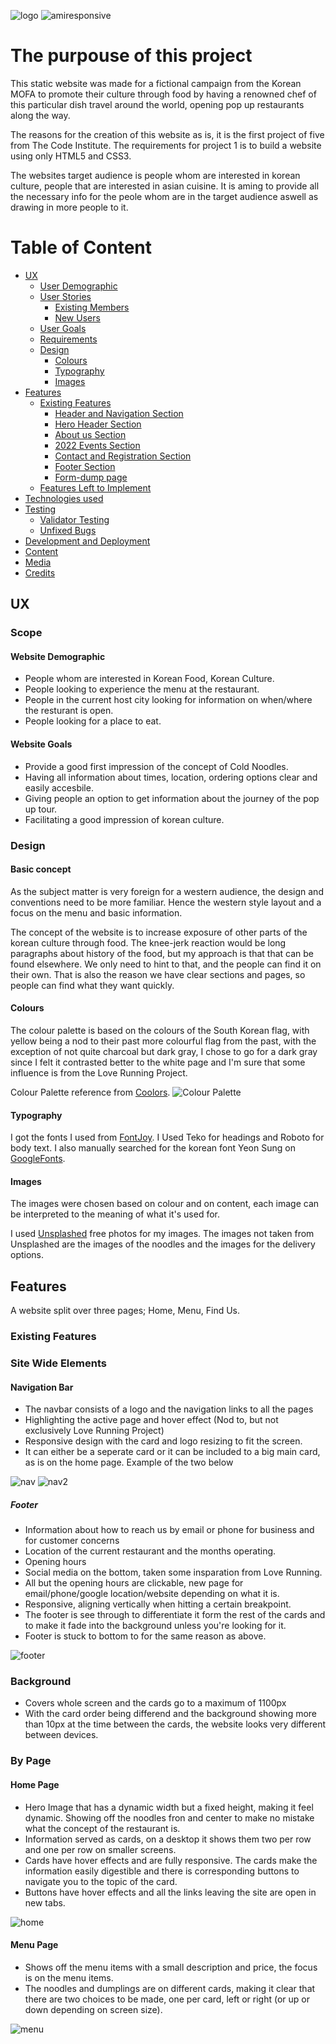 ![logo](assets/images/NMMDLogo.jpg)
![amiresponsive](assets/images/readme-imgs/amiresponsive.png)
# The purpouse of this project
This static website was made for a fictional campaign from the Korean MOFA to promote their culture through food by having a renowned chef of this particular dish travel around the world, opening pop up restaurants along the way.

The reasons for the creation of this website as is, it is the first project of five from The Code Institute. The requirements for project 1 is to build a website using only HTML5 and CSS3.

The websites target audience is people whom are interested in korean culture, people that are interested in asian cuisine. It is aming to provide all the necessary info for the peole whom are in the target audience aswell as drawing in more people to it.


# Table of Content
+ [UX](#ux "UX")
  + [User Demographic](#user-demographic "User Demographic")
  + [User Stories](#user-stories "User Stories")
    + [Existing Members](#existing-members "Existing Members")
    + [New Users](#new-users "New Users")
  + [User Goals](#user-goals "User Goals")
  + [Requirements](#requirements "Requirements")
  + [Design](#design "Design")
    + [Colours](#colours "Colours")
    + [Typography](#typography "Typography")
    + [Images](#images "Images")
+ [Features](#features "Features")
  + [Existing Features](#existing-features "Existing Features")
    + [Header and Navigation Section](#header-and-navigation-section "Header and Navigation Section")
    + [Hero Header Section](#hero-header-section "Hero Header Section")
    + [About us Section](#about-us-section "About us Section")
    + [2022 Events Section](#2022-events-section "2022 Events Section")
    + [Contact and Registration Section](#contact-and-registration-section "Contact and Registration Section")
    + [Footer Section](#footer-section "Footer Section")
    + [Form-dump page](#form-dump-page "Form-dump page")
  + [Features Left to Implement](#features-left-to-implement "Features Left to Implement")
+ [Technologies used](#technologies-used "Technologies used")
+ [Testing](#testing "Testing")
  + [Validator Testing](#validator-testing "Validator Testing")
  + [Unfixed Bugs](#unfixed-bugs "Unfixed Bugs")
+ [Development and Deployment](#development-and-deployment "Development and Deployment")
+ [Content](#content "Content")
+ [Media](#media "Media")
+ [Credits](#credits "Credits")

## UX

### Scope

#### Website Demographic
- People whom are interested in Korean Food, Korean Culture.
- People looking to experience the menu at the restaurant.
- People in the current host city looking for information on when/where the resturant is open.
- People looking for a place to eat.

#### Website Goals
 - Provide a good first impression of the concept of Cold Noodles.
 - Having all information about times, location, ordering options clear and easily accesbile.
 - Giving people an option to get information about the journey of the pop up tour.
 - Facilitating a good impression of korean culture.

### Design

#### Basic concept
As the subject matter is very foreign for a western audience, the design and conventions need to be more familiar. Hence the western style layout and a focus on the menu and basic information. 

The concept of the website is to increase exposure of other parts of the korean culture through food. The knee-jerk reaction would be long paragraphs about history of the food, but my approach is that that can be found elsewhere. We only need to hint to that, and the people can find it on their own. That is also the reason we have clear sections and pages, so people can find what they want quickly.

#### Colours
The colour palette is based on the colours of the South Korean flag, with yellow being a nod to their past more colourful flag from the past, with the exception of not quite charcoal but dark gray, I chose to go for a dark gray since I felt it contrasted better to the white page and I'm sure that some influence is from the Love Running Project.

Colour Palette reference from [Coolors](https://fontawesome.co/).
![Colour Palette](/assets/images/readme-imgs/colour-palette.png)

#### Typography

I got the fonts I used from [FontJoy](https://fontjoy.com/). I Used Teko for headings and Roboto for body text. I also manually searched for the korean font Yeon Sung on [GoogleFonts](https://fonts.google.com/).

#### Images

The images were chosen based on colour and on content, each image can be interpreted to the meaning of what it's used for.

I used [Unsplashed](https://unsplash.com/) free photos for my images.
The images not taken from Unsplashed are the images of the noodles and the images for the delivery options.

## Features

A website split over three pages; Home, Menu, Find Us.

### Existing Features

### Site Wide Elements

#### Navigation Bar
- The navbar consists of a logo and the navigation links to all the pages
- Highlighting the active page and hover effect (Nod to, but not exclusively Love Running Project)
- Responsive design with the card and logo resizing to fit the screen.
- It can either be a seperate card or it can be included to a big main card, as is on the home page. Example of the two below

![nav](assets/images/readme-imgs/nav-example.png)
![nav2](assets/images/readme-imgs/nav-ex2.png)

##### Footer
- Information about how to reach us by email or phone for business and for customer concerns
- Location of the current restaurant and the months operating.
- Opening hours
- Social media on the bottom, taken some insparation from Love Running.
- All but the opening hours are clickable, new page for email/phone/google location/website depending on what it is.
- Responsive, aligning vertically when hitting a certain breakpoint.
- The footer is see through to differentiate it form the rest of the cards and to make it fade into the background unless you're looking for it.
- Footer is stuck to bottom to for the same reason as above.

![footer](assets/images/readme-imgs/footer-ex.png)

### Background
- Covers whole screen and the cards go to a maximum of 1100px
- With the card order being differend and the background showing more than 10px at the time between the cards, the website looks very different between devices.

### By Page

#### Home Page
- Hero Image that has a dynamic width but a fixed height, making it feel dynamic. Showing off the noodles fron and center to make no mistake what the concept of the restaurant is.
- Information served as cards, on a desktop it shows them two per row and one per row on smaller screens.
- Cards have hover effects and are fully responsive. The cards make the information easily digestible and there is corresponding buttons to navigate you to the topic of the card.
- Buttons have hover effects and all the links leaving the site are open in new tabs.

![home](assets/images/readme-imgs/home.png)

#### Menu Page
- Shows off the menu items with a small description and price, the focus is on the menu items.
- The noodles and dumplings are on different cards, making it clear that there are two choices to be made, one per card, left or right (or up or down depending on screen size).

![menu](assets/images/readme-imgs/menu.png)
